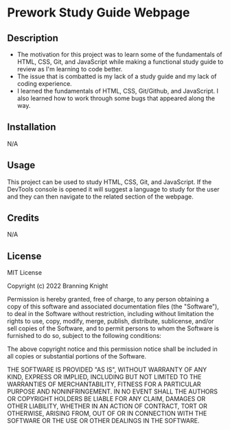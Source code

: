 # Prework Study Guide Webpage

## Description
- The motivation for this project was to learn some of the fundamentals of HTML, CSS, Git, and JavaScript while making a functional study guide to review as I'm learning to code better.
- The issue that is combatted is my lack of a study guide and my lack of coding experience.
- I learned the fundamentals of HTML, CSS, Git/Github, and JavaScript. I also learned how to work through some bugs that appeared along the way.

## Installation
N/A

## Usage
This project can be used to study HTML, CSS, Git, and JavaScript. If the DevTools console is opened it will suggest a language to study for the user and they can then navigate to the related section of the webpage.

## Credits
N/A

## License
MIT License

Copyright (c) 2022 Branning Knight

Permission is hereby granted, free of charge, to any person obtaining a copy
of this software and associated documentation files (the "Software"), to deal
in the Software without restriction, including without limitation the rights
to use, copy, modify, merge, publish, distribute, sublicense, and/or sell
copies of the Software, and to permit persons to whom the Software is
furnished to do so, subject to the following conditions:

The above copyright notice and this permission notice shall be included in all
copies or substantial portions of the Software.

THE SOFTWARE IS PROVIDED "AS IS", WITHOUT WARRANTY OF ANY KIND, EXPRESS OR
IMPLIED, INCLUDING BUT NOT LIMITED TO THE WARRANTIES OF MERCHANTABILITY,
FITNESS FOR A PARTICULAR PURPOSE AND NONINFRINGEMENT. IN NO EVENT SHALL THE
AUTHORS OR COPYRIGHT HOLDERS BE LIABLE FOR ANY CLAIM, DAMAGES OR OTHER
LIABILITY, WHETHER IN AN ACTION OF CONTRACT, TORT OR OTHERWISE, ARISING FROM,
OUT OF OR IN CONNECTION WITH THE SOFTWARE OR THE USE OR OTHER DEALINGS IN THE
SOFTWARE.
